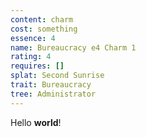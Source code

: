 ```yaml
---
content: charm
cost: something
essence: 4
name: Bureaucracy e4 Charm 1
rating: 4
requires: []
splat: Second Sunrise
trait: Bureaucracy
tree: Administrator
---
```


Hello **world**!
